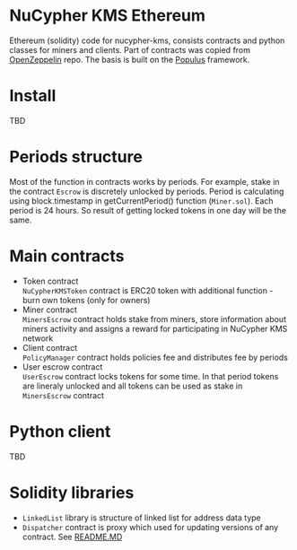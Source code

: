 # NuCypher KMS Ethereum
Ethereum (solidity) code for nucypher-kms, consists contracts and python classes for miners and clients.
Part of contracts was copied from [OpenZeppelin](https://github.com/OpenZeppelin/zeppelin-solidity) repo.
The basis is built on the [Populus](https://github.com/ethereum/populus) framework.

# Install
TBD

# Periods structure
Most of the function in contracts works by periods. For example, stake in the contract `Escrow` is discretely unlocked by periods. 
Period is calculating using block.timestamp in getCurrentPeriod() function (`Miner.sol`). Each period is 24 hours. So result of getting locked tokens in one day will be the same.

# Main contracts
* Token contract  
`NuCypherKMSToken` contract is ERC20 token with additional function - burn own tokens (only for owners)
* Miner contract  
`MinersEscrow` contract holds stake from miners, store information about miners activity and assigns a reward for participating in NuCypher KMS network
* Client contract  
`PolicyManager` contract holds policies fee and distributes fee by periods
* User escrow contract  
`UserEscrow` contract locks tokens for some time. In that period tokens are lineraly unlocked and all tokens can be used as stake in `MinersEscrow` contract

# Python client
TBD

# Solidity libraries
* `LinkedList` library is structure of linked list for address data type
* `Dispatcher` contract is proxy which used for updating versions of any contract. See [README.MD](nkms_eth/project/contracts/proxy/README.MD)
